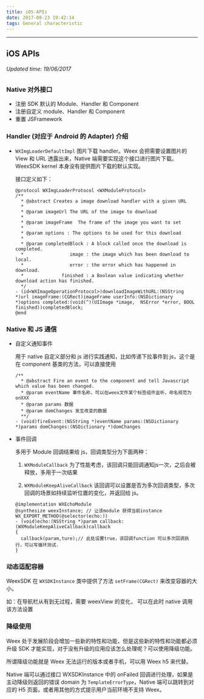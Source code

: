 ```yaml
---
title: iOS-APIs
date: 2017-08-23 19:42:14
tags: General characteristic
---
```


---
## iOS APIs


###### Updated time: 19/06/2017

### Native 对外接口
* 注册 SDK 默认的 Module、Handler 和 Component
* 注册自定义 module、Handler 和 Component
* 重置 JSFramework

### Handler (对应于 Android 的 Adapter) 介绍
* `WXImgLoaderDefaultImpl` 图片下载 handler。Weex 会把需要设置图片的 View 和 URL 透露出来，Native 端需要实现这个接口进行图片下载。WeexSDK kernel
本身没有提供图片下载的默认实现。

  接口定义如下：

  ```
  @protocol WXImgLoaderProtocol <WXModuleProtocol>
  /**
    * @abstract Creates a image download handler with a given URL
    *
    * @param imageUrl The URL of the image to download
    *
    * @param imageFrame  The frame of the image you want to set
    *
    * @param options : The options to be used for this download
    *
    * @param completedBlock : A block called once the download is completed.
    *                 image : the image which has been download to local.
    *                 error : the error which has happened in download.
    *              finished : a Boolean value indicating whether download action has finished.
    */
  - (id<WXImageOperationProtocol>)downloadImageWithURL:(NSString *)url imageFrame:(CGRect)imageFrame userInfo:(NSDictionary *)options completed:(void(^)(UIImage *image,  NSError *error, BOOL finished))completedBlock;
  @end
  ```
### Native 和 JS 通信
* 自定义通知事件

  用于 native 自定义部分和 js 进行实践通知，比如传递下拉事件到 js，这个是在 component 基类的方法，可以直接使用

  ```
  /**
    * @abstract Fire an event to the component and tell Javascript which value has been changed.
    * @param eventName 事件名称，可以在weex文件某个标签组件监听，命名规范为 onXXX
    * @param params 数据
    * @param domChanges 发生改变的数据
    **/
  - (void)fireEvent:(NSString *)eventName params:(NSDictionary *)params domChanges:(NSDictionary *)domChanges

  ```

* 事件回调

  多用于 Module 回调结果给 js，回调类型分为下面两种：
  1. `WXModuleCallback` 为了性能考虑，该回调只能回调通知js一次，之后会被释放，多用于一次结果

  2. `WXModuleKeepAliveCallback` 该回调可以设置是否为多次回调类型，多次回调的场景如持续监听位置的变化，并返回给 js。

  ```
  @implementation WXEchoModule
  @synthesize weexInstance; // 让该module 获得当前instance
  WX_EXPORT_METHOD(@selector(echo:))
  - (void)echo:(NSString *)param callback:(WXModuleKeepAliveCallback)callback
  {
    callback(param,ture);// 此处设置true，该回调function 可以多次回调执行，可以写循环测试.
  }

  ```

### 动态适配容器

WeexSDK 在 `WXSDKInstance` 类中提供了方法 `setFrame(CGRect)` 来改变容器的大小。

如：在导航栏从有到无过程，需要 weexView 的变化， 可以在此时 native 调用该方法设置

### 降级使用

Weex 处于发展阶段会增加一些新的特性和功能，但是这些新的特性和功能都必须升级 SDK 才能实现，对于没有升级的应用应该怎么处理呢？可以使用降级功能。

所谓降级功能就是 Weex 无法运行的版本或者手机，可以用 Weex h5 来代替。

Native 端可以通过接口 WXSDKInstance 中的 onFailed 回调进行处理，如果是主动降级则返回的错误 domain 为 `TemplateErrorType`，Native 端可以跳转到对应的 H5 页面，或者用其他的方式提示用户当前环境不支持 Weex。
